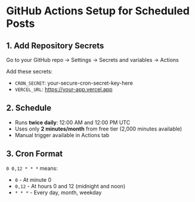 # GitHub Actions Setup for Scheduled Posts

## 1. Add Repository Secrets
Go to your GitHub repo → Settings → Secrets and variables → Actions

Add these secrets:
- `CRON_SECRET`: your-secure-cron-secret-key-here
- `VERCEL_URL`: https://your-app.vercel.app

## 2. Schedule
- Runs **twice daily**: 12:00 AM and 12:00 PM UTC
- Uses only **2 minutes/month** from free tier (2,000 minutes available)
- Manual trigger available in Actions tab

## 3. Cron Format
`0 0,12 * * *` means:
- `0` - At minute 0
- `0,12` - At hours 0 and 12 (midnight and noon)
- `* * *` - Every day, month, weekday
